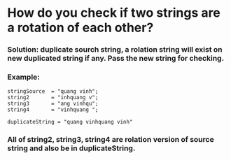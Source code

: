 # How do you check if two strings are a rotation of each other?

### Solution: duplicate sourch string, a rolation string will exist on new duplicated string if any. Pass the new string for checking.



### Example:
```
stringSource  = "quang vinh";
string2       = "inhquang v";
string3       = "ang vinhqu";
string4       = "vinhquang ";

duplicateString = "quang vinhquang vinh"
```
### All of string2, string3, string4 are rolation version of source string and also be in duplicateString.
